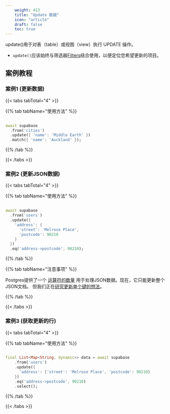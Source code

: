 ```yaml
---
    weight: 413
    title: "Update 数据"
    icon: "article"
    draft: false
    toc: true
---
```


update()用于对表（table）或视图（view）执行 UPDATE 操作。


* `update()`应该始终与筛选器[Filters](/docs/app/SDKdocs/dartdatabase/using-filters)结合使用，以便定位您希望更新的项目。


## 案例教程
### 案例1 (更新数据)

{{< tabs tabTotal="4" >}}

  
  
  
  
>

{{% tab tabName="使用方法" %}}



```dart
                                                                              
await supabase
  .from('cities')
  .update({ 'name': 'Middle Earth' })
  .match({ 'name': 'Auckland' });
```


{{% /tab %}}


{{< /tabs >}}


### 案例2 (更新JSON数据)

{{< tabs tabTotal="4" >}}

  
  
  
  
>

{{% tab tabName="使用方法" %}}



```dart
                                                                              
await supabase
  .from('users')
  .update({
    'address': {
      'street': 'Melrose Place',
      'postcode': 90210
    }
  })
  .eq('address->postcode', 90210);
```


{{% /tab %}}

{{% tab tabName="注意事项" %}}



Postgres提供了一个 
[运算符的数量](https://www.postgresql.org/docs/current/functions-json.html) 
用于处理JSON数据。现在，它只能更新整个JSON文档。
但我们正在[研究更新单个键的想法](https://github.com/PostgREST/postgrest/issues/465)。




{{% /tab %}}


{{< /tabs >}}


### 案例3 (获取更新的行)

{{< tabs tabTotal="4" >}}

  
  
  
  
>

{{% tab tabName="使用方法" %}}



```dart
                                                                              
final List<Map<String, dynamic>> data = await supabase
    .from('users')
    .update({
      'address': {'street': 'Melrose Place', 'postcode': 90210}
    })
    .eq('address->postcode', 90210)
    .select();
```


{{% /tab %}}

{{< /tabs >}}
